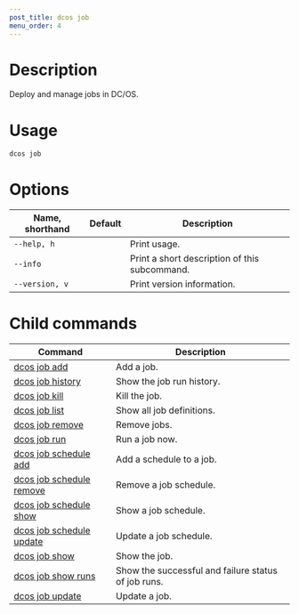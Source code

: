 ```yaml
---
post_title: dcos job
menu_order: 4
---
```

    
# Description
Deploy and manage jobs in DC/OS.

# Usage

```bash
dcos job
```

# Options

| Name, shorthand | Default | Description |
|---------|-------------|-------------|
| `--help, h`   |             |  Print usage. |
| `--info`   |             |  Print a short description of this subcommand. |
| `--version, v`   |             | Print version information. |

# Child commands

| Command | Description |
|---------|-------------|
| [dcos job add](/docs/1.9/usage/cli/command-reference/dcos-job/dcos-job-add/)   |  Add a job. | 
| [dcos job history](/docs/1.9/usage/cli/command-reference/dcos-job/dcos-job-history/)   | Show the job run history. | 
| [dcos job kill](/docs/1.9/usage/cli/command-reference/dcos-job/dcos-job-kill/)   | Kill the job. | 
| [dcos job list](/docs/1.9/usage/cli/command-reference/dcos-job/dcos-job-list/)   | Show all job definitions.  | 
| [dcos job remove](/docs/1.9/usage/cli/command-reference/dcos-job/dcos-job-remove/)   | Remove jobs.   | 
| [dcos job run](/docs/1.9/usage/cli/command-reference/dcos-job/dcos-job-run/)   | Run a job now. | 
| [dcos job schedule add](/docs/1.9/usage/cli/command-reference/dcos-job/dcos-job-schedule-add/)   |  Add a schedule to a job.  | 
| [dcos job schedule remove](/docs/1.9/usage/cli/command-reference/dcos-job/dcos-job-schedule-remove/)   |  Remove a job schedule.  |
| [dcos job schedule show](/docs/1.9/usage/cli/command-reference/dcos-job/dcos-job-schedule-show/)   | Show a job schedule.  | 
| [dcos job schedule update](/docs/1.9/usage/cli/command-reference/dcos-job/dcos-job-schedule-update/)   | Update a job schedule.  | 
| [dcos job show](/docs/1.9/usage/cli/command-reference/dcos-job/dcos-job-show/)   | Show the job. | 
| [dcos job show runs](/docs/1.9/usage/cli/command-reference/dcos-job/dcos-job-show-runs/)   | Show the successful and failure status of job runs.  | 
| [dcos job update](/docs/1.9/usage/cli/command-reference/dcos-job/dcos-job-update/)   | Update a job.  | 
